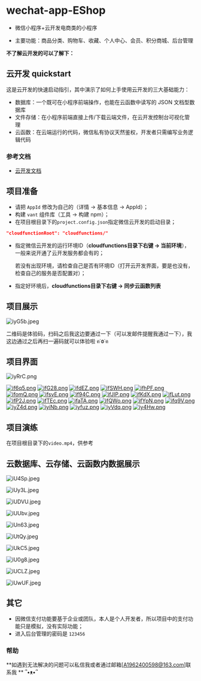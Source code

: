# wechat-app-EShop

* 微信小程序+云开发电商类的小程序 

* 主要功能：商品分类、购物车、收藏、个人中心、会员、积分商城、后台管理

  

**不了解云开发的可以了解下：**

## 云开发 quickstart

这是云开发的快速启动指引，其中演示了如何上手使用云开发的三大基础能力：

- 数据库：一个既可在小程序前端操作，也能在云函数中读写的 JSON 文档型数据库
- 文件存储：在小程序前端直接上传/下载云端文件，在云开发控制台可视化管理
- 云函数：在云端运行的代码，微信私有协议天然鉴权，开发者只需编写业务逻辑代码

### 参考文档

- [云开发文档](https://developers.weixin.qq.com/miniprogram/dev/wxcloud/basis/getting-started.html)



## 项目准备

* 请把 `AppId` 修改为自己的（详情 -> 基本信息 -> AppId）；
* 构建 `vant` 组件库（工具 -> 构建 npm）；
* 在项目根目录下的`project.config.json`指定微信云开发的启动目录；

 ```json
"cloudfunctionRoot": "cloudfunctions/"
 ```

* 指定微信云开发的运行环境ID（**cloudfunctions目录下右键 -> 当前环境**），一般来说开通了云开发服务都会有的；

  若没有出现环境，请检查自己是否有环境ID（打开云开发界面，要是也没有，检查自己的服务是否配置对）；

* 指定好环境后，**cloudfunctions目录下右键 -> 同步云函数列表**



## 项目展示

![iyG5b.jpeg](https://i.328888.xyz/img/2022/11/30/iyG5b.jpeg)

二维码是体验码，扫码之后我这边要通过一下（可以发邮件提醒我通过一下），我这边通过之后再扫一遍码就可以体验啦 ฅ˙Ⱉ˙ฅ

## 项目界面

![iyRrC.png](https://i.328888.xyz/img/2022/11/30/iyRrC.png)

[![if6q5.png](https://i.328888.xyz/img/2022/11/30/if6q5.png)](https://imgloc.com/i/if6q5)
[![ifG28.png](https://i.328888.xyz/img/2022/11/30/ifG28.png)](https://imgloc.com/i/ifG28)
[![ifdEZ.png](https://i.328888.xyz/img/2022/11/30/ifdEZ.png)](https://imgloc.com/i/ifdEZ)
[![ifSWH.png](https://i.328888.xyz/img/2022/11/30/ifSWH.png)](https://imgloc.com/i/ifSWH)
[![ifhPF.png](https://i.328888.xyz/img/2022/11/30/ifhPF.png)](https://imgloc.com/i/ifhPF)
[![ifomQ.png](https://i.328888.xyz/img/2022/11/30/ifomQ.png)](https://imgloc.com/i/ifomQ)
[![ifsvE.png](https://i.328888.xyz/img/2022/11/30/ifsvE.png)](https://imgloc.com/i/ifsvE)
[![if94C.png](https://i.328888.xyz/img/2022/11/30/if94C.png)](https://imgloc.com/i/if94C)
[![ifJIP.png](https://i.328888.xyz/img/2022/11/30/ifJIP.png)](https://imgloc.com/i/ifJIP)
[![ifKdX.png](https://i.328888.xyz/img/2022/11/30/ifKdX.png)](https://imgloc.com/i/ifKdX)
[![ifLut.png](https://i.328888.xyz/img/2022/11/30/ifLut.png)](https://imgloc.com/i/ifLut)
[![ifP2J.png](https://i.328888.xyz/img/2022/11/30/ifP2J.png)](https://imgloc.com/i/ifP2J)
[![ifTEc.png](https://i.328888.xyz/img/2022/11/30/ifTEc.png)](https://imgloc.com/i/ifTEc)
[![ifaTA.png](https://i.328888.xyz/img/2022/11/30/ifaTA.png)](https://imgloc.com/i/ifaTA)
[![ifQWo.png](https://i.328888.xyz/img/2022/11/30/ifQWo.png)](https://imgloc.com/i/ifQWo)
[![ifYpN.png](https://i.328888.xyz/img/2022/11/30/ifYpN.png)](https://imgloc.com/i/ifYpN)
[![ifq9V.png](https://i.328888.xyz/img/2022/11/30/ifq9V.png)](https://imgloc.com/i/ifq9V)
[![iyZ4d.png](https://i.328888.xyz/img/2022/11/30/iyZ4d.png)](https://imgloc.com/i/iyZ4d)
[![iyiNb.png](https://i.328888.xyz/img/2022/11/30/iyiNb.png)](https://imgloc.com/i/iyiNb)
[![iyfuz.png](https://i.328888.xyz/img/2022/11/30/iyfuz.png)](https://imgloc.com/i/iyfuz)
[![iyVdq.png](https://i.328888.xyz/img/2022/11/30/iyVdq.png)](https://imgloc.com/i/iyVdq)
[![iy4Hw.png](https://i.328888.xyz/img/2022/11/30/iy4Hw.png)](https://imgloc.com/i/iy4Hw)

## 项目演练

在项目根目录下的`video.mp4`，供参考



## 云数据库、云存储、云函数内数据展示

![iU4Sp.jpeg](https://i.328888.xyz/img/2022/11/30/iU4Sp.jpeg)

![iUy3L.jpeg](https://i.328888.xyz/img/2022/11/30/iUy3L.jpeg)

![iUDVU.jpeg](https://i.328888.xyz/img/2022/11/30/iUDVU.jpeg)

![iUUbv.jpeg](https://i.328888.xyz/img/2022/11/30/iUUbv.jpeg)

![iUn63.jpeg](https://i.328888.xyz/img/2022/11/30/iUn63.jpeg)

![iUtQy.jpeg](https://i.328888.xyz/img/2022/11/30/iUtQy.jpeg)

![iUkC5.jpeg](https://i.328888.xyz/img/2022/11/30/iUkC5.jpeg)

![iU0g8.jpeg](https://i.328888.xyz/img/2022/11/30/iU0g8.jpeg)

![iUCLZ.jpeg](https://i.328888.xyz/img/2022/11/30/iUCLZ.jpeg)

![iUwUF.jpeg](https://i.328888.xyz/img/2022/11/30/iUwUF.jpeg)



## 其它

* 因微信支付功能要基于企业或团队，本人是个人开发者，所以项目中的支付功能只是模拟，没有实际功能；
* 进入后台管理的密码是 `123456`



### 帮助

**如遇到无法解决的问题可以私信我或者通过邮箱[[A1962400598@163.com](mailto:A1962400598@163.com)]联系我 ** ՞•ᴥ•՞

